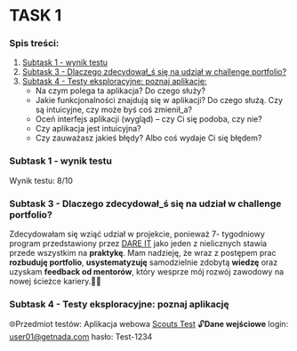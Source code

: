 # TASK 1

### Spis treści:
1. [Subtask 1 - wynik testu](#subtask1)
2. [Subtask 3 - Dlaczego zdecydował_ś się na udział w challenge portfolio?](#subtask2)
3. [Subtask 4 - Testy eksploracyjne: poznaj aplikację:](#subtask3)  
   - Na czym polega ta aplikacja? Do czego służy?
   - Jakie funkcjonalności znajdują się w aplikacji? Do czego służą. Czy są intuicyjne, czy może byś coś zmienił_a? 
   - Oceń interfejs aplikacji (wygląd) – czy Ci się podoba, czy nie?
   - Czy aplikacja jest intuicyjna?
   - Czy zauważasz jakieś błędy? Albo coś wydaje Ci się błędem?

### <a name='subtask1'>  Subtask 1 - wynik testu </a>

Wynik testu: 8/10

### <a name='subtask2'>  Subtask 3 - Dlaczego zdecydował_ś się na udział w challenge portfolio? </a>

Zdecydowałam się wziąć udział w projekcie, ponieważ 7- tygodniowy program przedstawiony przez [DARE IT](https://www.dareit.io/challenges) jako jeden z nielicznych stawia przede wszystkim na **praktykę**. 
Mam nadzieję, że wraz z postępem prac **rozbuduję portfolio**, **usystematyzuję** samodzielnie zdobytą **wiedzę** oraz uzyskam **feedback od mentorów**, który wesprze mój rozwój zawodowy na nowej ścieżce kariery.💪🏻

### <a name='subtask3'>  Subtask 4 - Testy eksploracyjne: poznaj aplikację </a>

🌐Przedmiot testów: Aplikacja webowa [Scouts Test](https://scouts-test.futbolkolektyw.pl/pl) 🔓**Dane wejściowe** login: user01@getnada.com hasło: Test-1234






